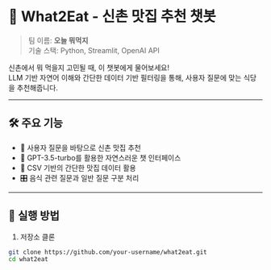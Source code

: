 # 🍜 What2Eat - 신촌 맛집 추천 챗봇

> 팀 이름: **오늘 뭐먹지**  
> 기술 스택: Python, Streamlit, OpenAI API

신촌에서 뭐 먹을지 고민될 때, 이 챗봇에게 물어보세요!  
LLM 기반 자연어 이해와 간단한 데이터 기반 필터링을 통해, 사용자 질문에 맞는 식당을 추천해줍니다.

---

## 🛠 주요 기능

- 📍 사용자 질문을 바탕으로 신촌 맛집 추천
- 💬 GPT-3.5-turbo를 활용한 자연스러운 챗 인터페이스
- 🧾 CSV 기반의 간단한 맛집 데이터 활용
- 🎛 음식 관련 질문과 일반 질문 구분 처리

---

## 🚀 실행 방법

1. 저장소 클론

```bash
git clone https://github.com/your-username/what2eat.git
cd what2eat
